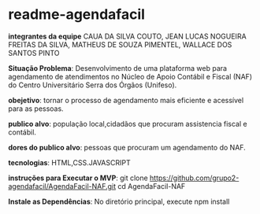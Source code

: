 # readme-agendafacil
**integrantes da equipe**
CAUA DA SILVA COUTO,
JEAN LUCAS NOGUEIRA FREITAS DA SILVA,
MATHEUS DE SOUZA PIMENTEL,
WALLACE DOS SANTOS PINTO



**Situação Problema**:
Desenvolvimento de uma plataforma web para agendamento de atendimentos no Núcleo de Apoio Contábil e Fiscal (NAF) do Centro Universitário Serra dos Órgãos (Unifeso).


**obejetivo**:
tornar o processo de agendamento mais eficiente e acessível para as pessoas.


**publico alvo**:
população local,cidadãos que procuram assistencia fiscal e contábil.



**dores do publico alvo**:
pessoas que procuram um agendamento do NAF.


**tecnologias**:
HTML,CSS.JAVASCRIPT


**instruções para Executar o MVP**:
git clone https://github.com/grupo2-agendafacil/AgendaFacil-NAF.git
cd AgendaFacil-NAF


**Instale as Dependências**:
No diretório principal, execute
npm install


